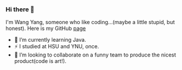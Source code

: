 ### Hi there 👋

<!--
<img align="right" src="https://github-readme-stats.vercel.app/api?username=luckywyy&show_icons=true&icon_color=CE1D2D&text_color=718096&bg_color=ffffff&hide_title=true" />
-->
<!--
**luckywyy/luckywyy** is a ✨ _special_ ✨ repository because its `README.md` (this file) appears on your GitHub profile.

Here are some ideas to get you started:

- 🔭 I’m currently working on ...
- 🌱 I’m currently learning ...
- 👯 I’m looking to collaborate on ...
- 🤔 I’m looking for help with ...
- 💬 Ask me about ...
- 📫 How to reach me: ...
- 😄 Pronouns: ...
- ⚡ Fun fact: ...
-->

I'm Wang Yang, someone who like coding...(maybe a little stupid, but honest). Here is my GitHub [page](https://github.com/luckywyy)

- 🌱 I’m currently learning Java.
- ⚡ I studied at HSU and YNU, once.
- 👯 I’m looking to collaborate on a funny team to produce the nicest product(code is art!).

